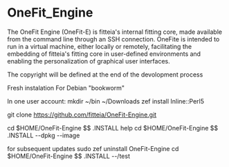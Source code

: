 # OneFit_Engine
The OneFit Engine (OneFit-E) is fitteia's internal fitting core, made available from the command line through an SSH connection. OneFite is intended to run in a virtual machine, either locally or remotely, facilitating the embedding of fitteia's fitting core in user-defined environments and enabling the personalization of graphical user interfaces.

The copyright will be defined at the end of the devolopment process

Fresh instalation
For Debian "bookworm"

In one user account:
mkdir ~/bin ~/Downloads
zef install Inline::Perl5

git clone https://github.com/fitteia/OneFit-Engine.git

cd $HOME/OneFit-Engine $$ .INSTALL help
cd $HOME/OneFit-Engine $$ .INSTALL --dpkg --image

for subsequent updates
sudo zef uninstall OneFit-Engine
cd $HOME/OneFit-Engine $$ .INSTALL --/test


